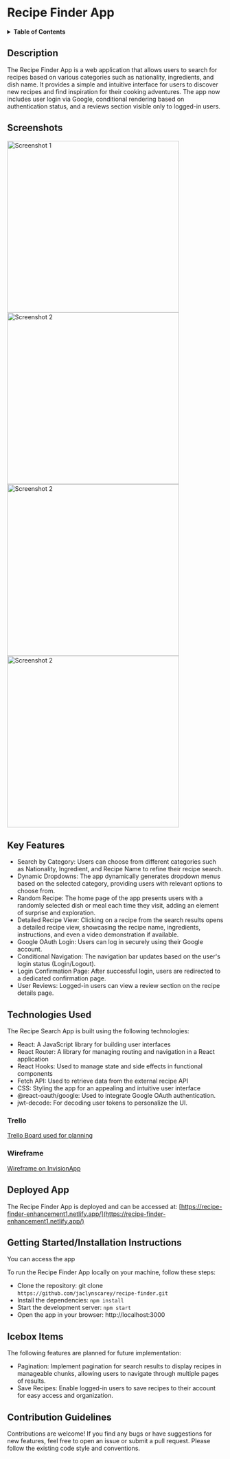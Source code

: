 # Recipe Finder App

<details>
<summary><strong>Table of Contents</strong></summary>

- [Description](#description)
- [Screenshots](#screenshots)
- [Key Features](#key-features)
- [Technologies Used](#technologies-used)
- [Deployed App](#deployed-app)
- [Getting Started/Installation Instructions](#getting-startedinstallation-instructions)
- [Icebox Items](#icebox-items)
- [Contribution Guidelines](#contribution-guidelines)

</details>


## Description

The Recipe Finder App is a web application that allows users to search for recipes based on various categories such as nationality, ingredients, and dish name. It provides a simple and intuitive interface for users to discover new recipes and find inspiration for their cooking adventures. The app now includes user login via Google, conditional rendering based on authentication status, and a reviews section visible only to logged-in users.


## Screenshots

<a href="https://github.com/user-attachments/assets/567a0cfb-18c1-4aa8-aab1-5bd62b298c0b" target="_blank">
  <img src="https://github.com/user-attachments/assets/567a0cfb-18c1-4aa8-aab1-5bd62b298c0b" alt="Screenshot 1" width="400">
</a>
<a href="https://github.com/user-attachments/assets/b9c486d6-3c1b-4a32-aa29-7ca1c6fac1de" target="_blank">
  <img src="https://github.com/user-attachments/assets/b9c486d6-3c1b-4a32-aa29-7ca1c6fac1de" alt="Screenshot 2" width="400">
</a>
<a href="https://github.com/user-attachments/assets/c58f5c49-71ff-4eac-8eba-00e886aa99da" target="_blank">
  <img src="https://github.com/user-attachments/assets/c58f5c49-71ff-4eac-8eba-00e886aa99da" alt="Screenshot 2" width="400">
</a>
<a href="https://github.com/user-attachments/assets/a99a4a13-7326-437f-bef8-0aeab150eea6" target="_blank">
  <img src="https://github.com/user-attachments/assets/a99a4a13-7326-437f-bef8-0aeab150eea6" alt="Screenshot 2" width="400">
</a>


## Key Features

* Search by Category: Users can choose from different categories such as Nationality, Ingredient, and Recipe Name to refine their recipe search.
* Dynamic Dropdowns: The app dynamically generates dropdown menus based on the selected category, providing users with relevant options to choose from.
* Random Recipe: The home page of the app presents users with a randomly selected dish or meal each time they visit, adding an element of surprise and exploration.
* Detailed Recipe View: Clicking on a recipe from the search results opens a detailed recipe view, showcasing the recipe name, ingredients, instructions, and even a video demonstration if available.
* Google OAuth Login: Users can log in securely using their Google account.
* Conditional Navigation: The navigation bar updates based on the user's login status (Login/Logout).
* Login Confirmation Page: After successful login, users are redirected to a dedicated confirmation page.
* User Reviews: Logged-in users can view a review section on the recipe details page.


## Technologies Used

The Recipe Search App is built using the following technologies:

* React: A JavaScript library for building user interfaces
* React Router: A library for managing routing and navigation in a React application
* React Hooks: Used to manage state and side effects in functional components
* Fetch API: Used to retrieve data from the external recipe API
* CSS: Styling the app for an appealing and intuitive user interface
* @react-oauth/google: Used to integrate Google OAuth authentication.
* jwt-decode: For decoding user tokens to personalize the UI.

### Trello
<a href="https://trello.com/b/WRdU0BgY/recipe-finder" target="_blank">Trello Board used for planning</a>

### Wireframe
<a href="https://jaclyncarey408912.invisionapp.com/freehand/Recipe-Finder-9yt2mMkp?dsid_h=d82b6d4b57232ef1cc95a482004d55b423cb027887f1e3b6a4434166699940c9&uid_h=2a43e32efedaef62e967be987ad6788bef9c5eae9eee07812571aafb89f1ebfb" target="_blank">Wireframe on InvisionApp</a>


## Deployed App

The Recipe Finder App is deployed and can be accessed at: [https://recipe-finder-enhancement1.netlify.app/](https://recipe-finder-enhancement1.netlify.app/)

## Getting Started/Installation Instructions

You can access the app 

To run the Recipe Finder App locally on your machine, follow these steps:

* Clone the repository: git clone `https://github.com/jaclynscarey/recipe-finder.git`
* Install the dependencies: `npm install`
* Start the development server: `npm start`
* Open the app in your browser: http://localhost:3000


## Icebox Items

The following features are planned for future implementation:

* Pagination: Implement pagination for search results to display recipes in manageable chunks, allowing users to navigate through multiple pages of results.
* Save Recipes: Enable logged-in users to save recipes to their account for easy access and organization.


## Contribution Guidelines

Contributions are welcome! If you find any bugs or have suggestions for new features, feel free to open an issue or submit a pull request. Please follow the existing code style and conventions.
